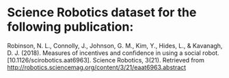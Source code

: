 # Science Robotics dataset for the following publication: 

Robinson, N. L., Connolly, J., Johnson, G. M., Kim, Y., Hides, L., & Kavanagh, D. J. (2018). Measures of incentives and confidence in using a social robot. [10.1126/scirobotics.aat6963]. Science Robotics, 3(21). Retrieved from http://robotics.sciencemag.org/content/3/21/eaat6963.abstract
